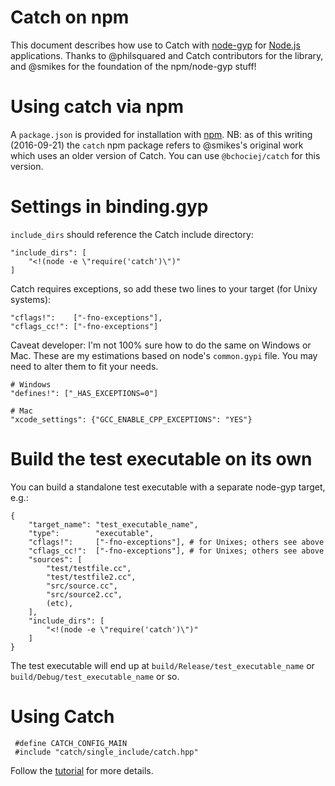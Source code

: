 # Catch on npm

This document describes how use to Catch with [node-gyp](https://github.com/nodejs/node-gyp) for [Node.js](https://github.com/nodejs/node) applications. Thanks to @philsquared and Catch contributors for the library, and @smikes for the foundation of the npm/node-gyp stuff!

# Using catch via npm

A `package.json` is provided for installation with [npm](https://github.com/npm/npm). NB: as of this writing (2016-09-21) the `catch` npm package refers to @smikes's original work which uses an older version of Catch. You can use `@bchociej/catch` for this version.


# Settings in binding.gyp

`include_dirs` should reference the Catch include directory:

    "include_dirs": [
    	"<!(node -e \"require('catch')\")"
    ]

Catch requires exceptions, so add these two lines to your target (for Unixy systems):

    "cflags!":    ["-fno-exceptions"],
    "cflags_cc!": ["-fno-exceptions"]

Caveat developer: I'm not 100% sure how to do the same on Windows or Mac. These are my estimations based on node's `common.gypi` file. You may need to alter them to fit your needs.

    # Windows
    "defines!": ["_HAS_EXCEPTIONS=0"]

    # Mac
	"xcode_settings": {"GCC_ENABLE_CPP_EXCEPTIONS": "YES"}

# Build the test executable on its own

You can build a standalone test executable with a separate node-gyp target, e.g.:

    {
    	"target_name": "test_executable_name",
    	"type":        "executable",
    	"cflags!":     ["-fno-exceptions"], # for Unixes; others see above
    	"cflags_cc!":  ["-fno-exceptions"], # for Unixes; others see above
    	"sources": [
    		"test/testfile.cc",
    		"test/testfile2.cc",
    		"src/source.cc",
    		"src/source2.cc",
    		(etc),
    	],
    	"include_dirs": [
    		"<!(node -e \"require('catch')\")"
    	]
    }

The test executable will end up at `build/Release/test_executable_name` or `build/Debug/test_executable_name` or so.

# Using Catch

     #define CATCH_CONFIG_MAIN
     #include "catch/single_include/catch.hpp"

Follow the [tutorial](https://github.com/philsquared/Catch/blob/master/docs/tutorial.md) for more
details.

